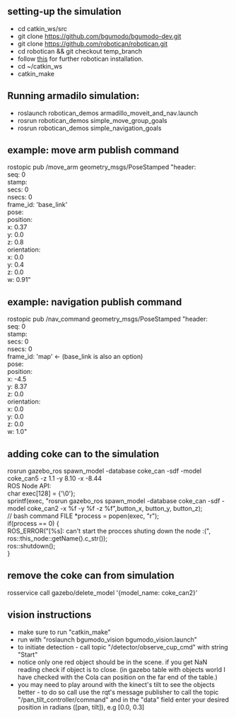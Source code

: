 ## setting-up the simulation 
* cd catkin_ws/src
* git clone https://github.com/bgumodo/bgumodo-dev.git
* git clone https://github.com/robotican/robotican.git
* cd robotican && git checkout temp_branch
* follow [this](http://wiki.ros.org/robotican/Tutorials) for further robotican installation.
* cd ~/catkin_ws
* catkin_make

## Running armadilo simulation:
* roslaunch robotican_demos armadillo_moveit_and_nav.launch
* rosrun robotican_demos simple_move_group_goals
* rosrun robotican_demos simple_navigation_goals

## example: move arm publish command
rostopic pub /move_arm geometry_msgs/PoseStamped "header:  
  seq: 0  
  stamp:  
    secs: 0  
    nsecs: 0  
  frame_id: 'base_link'  
pose:  
  position:  
    x: 0.37  
    y: 0.0  
    z: 0.8  
  orientation:  
    x: 0.0  
    y: 0.4  
    z: 0.0  
    w: 0.91"  

## example: navigation publish command
rostopic pub /nav_command geometry_msgs/PoseStamped "header:  
  seq: 0  
  stamp:  
    secs: 0  
    nsecs: 0  
  frame_id: 'map'  <- (base_link is also an option)  
pose:  
  position:  
    x: -4.5  
    y: 8.37  
    z: 0.0  
  orientation:  
    x: 0.0  
    y: 0.0  
    z: 0.0  
    w: 1.0"  
 
## adding coke can to the simulation
rosrun gazebo_ros spawn_model -database coke_can -sdf -model coke_can5 -z 1.1 -y 8.10 -x -8.44  
ROS Node API:  
char exec[128] = {'\0'};  
sprintf(exec, "rosrun gazebo_ros spawn_model -database coke_can -sdf -model coke_can2 -x %f -y %f -z %f",button_x, button_y, button_z);  
// bash command
FILE *process = popen(exec, "r");  
if(process == 0) {  
    ROS_ERROR("[%s]: can't start the procces shuting down the node :(", ros::this_node::getName().c_str());  
    ros::shutdown();  
}  

## remove the coke can from simulation
rosservice call gazebo/delete_model '{model_name: coke_can2}'

## vision instructions
* make sure to run "catkin_make"
* run with "roslaunch bgumodo_vision bgumodo_vision.launch"
* to initiate detection - call topic "/detector/observe_cup_cmd" with string "Start"
* notice only one red object should be in the scene. if you get NaN reading check if object is to close. (in gazebo table with objects world I have checked with the Cola can position on the far end of the table.)
* you may need to play around with the kinect's tilt to see the objects better - to do so call use the rqt's message publisher to call the topic "/pan_tilt_controller/command" and in the "data" field enter your desired position in radians ([pan, tilt]), e.g [0.0, 0.3]


